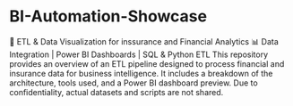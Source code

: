 # BI-Automation-Showcase
🚀 ETL &amp; Data Visualization for inssurance and Financial Analytics 📊
 Data Integration | Power BI Dashboards | SQL & Python ETL 
 This repository provides an overview of an ETL pipeline designed to process financial and insurance data for business intelligence. It includes a breakdown of the architecture, tools used, and a Power BI dashboard preview. Due to confidentiality, actual datasets and scripts are not shared.
